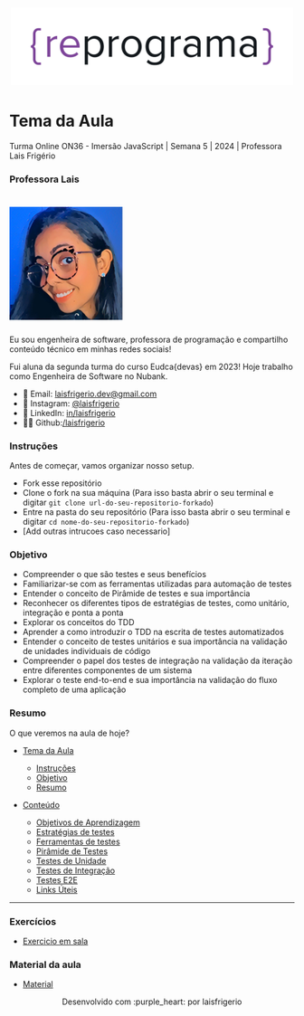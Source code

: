 <h1 align="center">
  <img src="assets/reprograma-fundos-claros.png" alt="logo reprograma" width="500">
</h1>

# Tema da Aula

Turma Online ON36 - Imersão JavaScript | Semana 5 | 2024 | Professora Lais Frigério

### Professora Lais

<h1>
  <img src="./assets/lais.png" alt="foto lais" width="200">
</h1>

Eu sou engenheira de software, professora de programação e compartilho conteúdo técnico em minhas redes sociais!

Fui aluna da segunda turma do curso Eudca{devas} em 2023!
Hoje trabalho como Engenheira de Software no Nubank.

- 💌 Email: laisfrigerio.dev@gmail.com
- 📸 Instagram: [@laisfrigerio](https://www.instagram.com/laisfrigerio/)
- 💼 LinkedIn: [in/laisfrigerio](https://www.linkedin.com/in/laisfrigerio/)
- 👩‍💻 Github:[/laisfrigerio](https://github.com/laisfrigerio)

### Instruções

Antes de começar, vamos organizar nosso setup.

- Fork esse repositório
- Clone o fork na sua máquina (Para isso basta abrir o seu terminal e digitar `git clone url-do-seu-repositorio-forkado`)
- Entre na pasta do seu repositório (Para isso basta abrir o seu terminal e digitar `cd nome-do-seu-repositorio-forkado`)
- [Add outras intrucoes caso necessario]

### Objetivo

- Compreender o que são testes e seus benefícios
- Familiarizar-se com as ferramentas utilizadas para automação de testes
- Entender o conceito de Pirâmide de testes e sua importância
- Reconhecer os diferentes tipos de estratégias de testes, como unitário, integração e ponta a ponta
- Explorar os conceitos do TDD
- Aprender a como introduzir o TDD na escrita de testes automatizados
- Entender o conceito de testes unitários e sua importância na validação de unidades individuais de código
- Compreender o papel dos testes de integração na validação da iteração entre diferentes componentes de um sistema
- Explorar o teste end-to-end e sua importância na validação do fluxo completo de uma aplicação

### Resumo

O que veremos na aula de hoje?

- [Tema da Aula](#tema-da-aula)

  - [Instruções](#instruções)
  - [Objetivo](#objetivo)
  - [Resumo](#resumo)

- [Conteúdo](#conteúdo)

  - [Objetivos de Aprendizagem](./material/1-objetivos-aprendizgem.md)
  - [Estratégias de testes](./material/2-estrategias-testes.md)
  - [Ferramentas de testes](./material/3-ferramentas-testes.md)
  - [Pirâmide de Testes](./material/4-piramide-testes.md)
  - [Testes de Unidade](./material/6-testes-unidade.md)
  - [Testes de Integração](./material/7-testes-integracao.md)
  - [Testes E2E](./material/8-testes-e2e.md)
  - [Links Úteis](./material/9-links-uteis.md)

---

### Exercícios

- [Exercicio em sala](/exercicios/para-sala/)

### Material da aula

- [Material](./material)

<p align="center">
Desenvolvido com :purple_heart: por laisfrigerio
</p>
